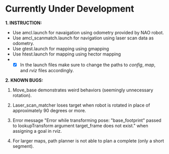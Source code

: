 # Currently Under Development

**1. INSTRUCTION:**

* Use amcl.launch for navaigation using odometry provided by NAO robot.
* Use amcl_scanmatch.launch for navigation using laser scan data as odometry.
* Use gtest.launch for mapping using gmapping
* Use htest.launch for mapping using hector mapping
* -[x] In the launch files make sure to change the paths to _config_, _map_, and _rviz_ files accordingly.
 
**2. KNOWN BUGS:**

 1. Move_base demonstrates weird behaviors (seemingly unnecessary rotation).
 
 2. Laser_scan_matcher loses target when robot is rotated in place of approximately 90 degrees or more.
 
 3. Error message "Error while transforming pose: "base_footprint" passed to lookupTransform argument target_frame does not exist." when assigning a goal in rviz.
 
 4. For larger maps, path planner is not able to plan a complete (only a short segment).
